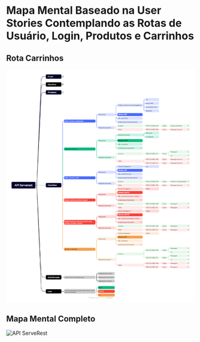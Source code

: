 # Mapa Mental Baseado na User Stories Contemplando as Rotas de Usuário, Login, Produtos e Carrinhos
## Rota Carrinhos
![Rota Carrinhos](https://github.com/ItzOliver/Programa_de_Bolsas_AWS_for_Software_Quality_Test_Automation/blob/pb_sprint4/src/API%20Serverest%20-%20Carrinhos.png?raw=true)

## Mapa Mental Completo
![API ServeRest]()